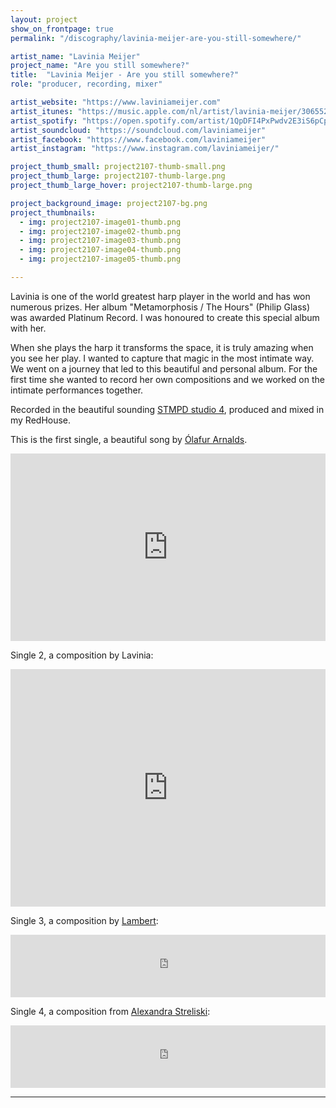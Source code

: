 ```yaml
---
layout: project
show_on_frontpage: true
permalink: "/discography/lavinia-meijer-are-you-still-somewhere/"

artist_name: "Lavinia Meijer"
project_name: "Are you still somewhere?"
title:  "Lavinia Meijer - Are you still somewhere?"
role: "producer, recording, mixer"

artist_website: "https://www.laviniameijer.com"
artist_itunes: "https://music.apple.com/nl/artist/lavinia-meijer/306552363?l=en"
artist_spotify: "https://open.spotify.com/artist/1QpDFI4PxPwdv2E3iS6pCp?si=OgbvpnReT1ehA2c_ALIKgA"
artist_soundcloud: "https://soundcloud.com/laviniameijer"
artist_facebook: "https://www.facebook.com/laviniameijer"
artist_instagram: "https://www.instagram.com/laviniameijer/"

project_thumb_small: project2107-thumb-small.png
project_thumb_large: project2107-thumb-large.png
project_thumb_large_hover: project2107-thumb-large.png

project_background_image: project2107-bg.png
project_thumbnails:
  - img: project2107-image01-thumb.png
  - img: project2107-image02-thumb.png
  - img: project2107-image03-thumb.png
  - img: project2107-image04-thumb.png
  - img: project2107-image05-thumb.png

---
```


Lavinia is one of the world greatest harp player in the world and has won numerous prizes. Her album "Metamorphosis / The Hours" (Philip Glass) was awarded Platinum Record. I was honoured to create this special album with her.

When she plays the harp it transforms the space, it is truly amazing when you see her play. I wanted to capture that magic in the most intimate way. We went on a journey that led to this beautiful and personal album. For the first time she wanted to record her own compositions and we worked on the intimate performances together. 

Recorded in the beautiful sounding [STMPD studio 4](https://www.stmpdstudios.com/studio/studio-4-1/), produced and mixed in my RedHouse.


This is the first single, a beautiful song by [Ólafur Arnalds](https://olafurarnalds.com).


<iframe width="100%" height="300" src="https://www.youtube.com/embed/wHnHDGkPcWo?rel=0" frameborder="0" allow="accelerometer; autoplay; clipboard-write; encrypted-media; gyroscope; picture-in-picture" allowfullscreen></iframe>


Single 2, a composition by Lavinia:

<iframe src="https://open.spotify.com/embed/track/4FAkhCKU2PrCJzoVFKlTUW" width="100%" height="380" frameborder="0" allowtransparency="true" allow="encrypted-media"></iframe>


Single 3, a composition by [Lambert](http://listentolambert.com):

<iframe src="https://open.spotify.com/embed/track/5KNjJIB4jDHRZ7uMsWQIs9" width="100%" height="100" frameborder="0" allowtransparency="true" allow="encrypted-media"></iframe>

Single 4, a composition from [Alexandra Streliski](https://www.alexandrastreliski.com):

<iframe src="https://open.spotify.com/embed/track/3X8ImKzpmGmU9EpSLM4oft" width="100%" height="100" frameborder="0" allowtransparency="true" allow="encrypted-media"></iframe>

---
